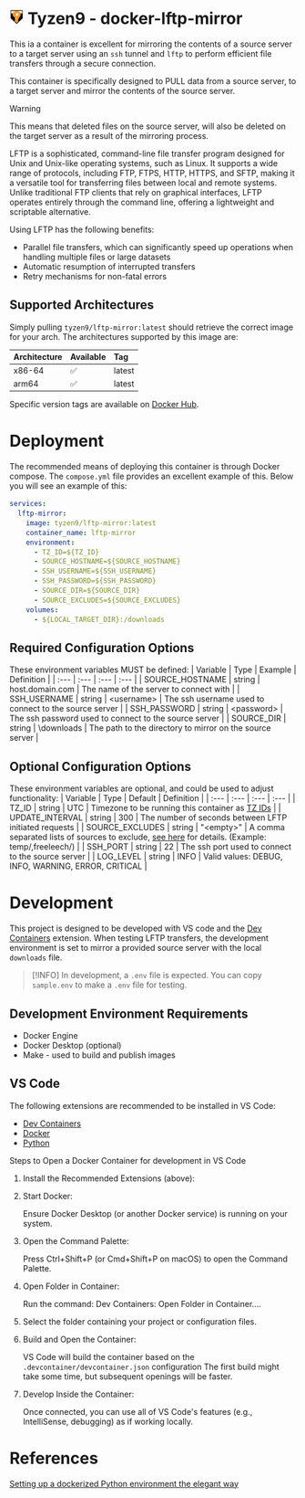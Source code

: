 
# <img src="doc/images/t9_logo.png" height="25"> Tyzen9 - docker-lftp-mirror
This ia a container is excellent for mirroring the contents of a source server to a target server using an `ssh` tunnel and `lftp` to perform efficient file transfers through a secure connection. 

This container is specifically designed to PULL data from a source server, to a target server and mirror the contents of the source server.

> [!WARNING]
> This means that deleted files on the source server, will also be deleted on the target server as a result of the mirroring process.

LFTP is a sophisticated, command-line file transfer program designed for Unix and Unix-like operating systems, such as Linux. It supports a wide range of protocols, including FTP, FTPS, HTTP, HTTPS, and SFTP, making it a versatile tool for transferring files between local and remote systems. Unlike traditional FTP clients that rely on graphical interfaces, LFTP operates entirely through the command line, offering a lightweight and scriptable alternative.

Using LFTP has the following benefits:

- Parallel file transfers, which can significantly speed up operations when handling multiple files or large datasets
- Automatic resumption of interrupted transfers
- Retry mechanisms for non-fatal errors



## Supported Architectures
Simply pulling `tyzen9/lftp-mirror:latest` should retrieve the correct image for your arch. The architectures supported by this image are:

| Architecture | Available | Tag |
| :---   | :--- | :--- |
| x86-64 | ✅ | latest |
| arm64	 | ✅ | latest |

Specific version tags are available on [Docker Hub](https://hub.docker.com/repository/docker/tyzen9/lftp-mirror/tags).

# Deployment
The recommended means of deploying this container is through Docker compose.  The `compose.yml` file provides an excellent example of this. Below you will see an example of this:

```yaml
services:
  lftp-mirror:
    image: tyzen9/lftp-mirror:latest
    container_name: lftp-mirror
    environment:
      - TZ_ID=${TZ_ID}
      - SOURCE_HOSTNAME=${SOURCE_HOSTNAME}
      - SSH_USERNAME=${SSH_USERNAME}
      - SSH_PASSWORD=${SSH_PASSWORD}
      - SOURCE_DIR=${SOURCE_DIR}
      - SOURCE_EXCLUDES=${SOURCE_EXCLUDES}
    volumes:
      - ${LOCAL_TARGET_DIR}:/downloads
```

## Required Configuration Options
These environment variables MUST be defined:
| Variable | Type | Example | Definition |
| :---   | :--- | :--- | :--- |
| SOURCE_HOSTNAME | string | host.domain.com | The name of the server to connect with |
| SSH_USERNAME | string | \<username\> | The ssh username used to connect to the source server |
| SSH_PASSWORD | string | \<password\> | The ssh password used to  connect to the source server |
| SOURCE_DIR | string | \downloads | The path to the directory to mirror on the source server |

## Optional Configuration Options
These environment variables are optional, and could be used to adjust functionality:
| Variable | Type | Default | Definition |
| :---   | :--- | :--- | :--- |
| TZ_ID | string | UTC | Timezone to be running this container as [TZ IDs](https://en.wikipedia.org/wiki/List_of_tz_database_time_zones#List) |
| UPDATE_INTERVAL | string | 300 | The number of seconds between LFTP initiated requests |
| SOURCE_EXCLUDES | string | "\<empty\>" | A comma separated lists of sources to exclude, [see here](https://www.cyberciti.biz/faq/lftp-command-mirror-x-exclude-files-sub-directory-syntax/) for details. (Example: temp/,freeleech/) |
| SSH_PORT | string | 22 | The ssh port used to  connect to the source server |
| LOG_LEVEL | string | INFO | Valid values: DEBUG, INFO, WARNING, ERROR, CRITICAL  |

# Development
This project is designed to be developed with VS code and the [Dev Containers](https://marketplace.visualstudio.com/items/?itemName=ms-vscode-remote.remote-containers) extension. When testing LFTP transfers, the development environment is set to mirror a provided source server with the local `downloads` file.

> [!INFO]
> In development, a `.env` file is expected. You can copy `sample.env` to make a `.env` file for testing.

## Development Environment Requirements
- Docker Engine 
- Docker Desktop (optional)
- Make - used to build and publish images

## VS Code
The following extensions are recommended to be installed in VS Code:

- [Dev Containers](https://marketplace.visualstudio.com/items/?itemName=ms-vscode-remote.remote-containers)
- [Docker](https://marketplace.visualstudio.com/items/?itemName=ms-azuretools.vscode-docker)
- [Python](https://marketplace.visualstudio.com/items/?itemName=ms-python.python)

Steps to Open a Docker Container for development in VS Code
1. Install the Recommended Extensions (above):
2. Start Docker:

    Ensure Docker Desktop (or another Docker service) is running on your system.

3. Open the Command Palette:

    Press Ctrl+Shift+P (or Cmd+Shift+P on macOS) to open the Command Palette.

4. Open Folder in Container:

    Run the command: Dev Containers: Open Folder in Container....

5. Select the folder containing your project or configuration files.

6. Build and Open the Container:

    VS Code will build the container based on the `.devcontainer/devcontainer.json` configuration 
    The first build might take some time, but subsequent openings will be faster.

7. Develop Inside the Container:

    Once connected, you can use all of VS Code's features (e.g., IntelliSense, debugging) as if working locally.

# References
[Setting up a dockerized Python environment the elegant way](https://towardsdatascience.com/setting-a-dockerized-python-environment-the-elegant-way-f716ef85571d/)
